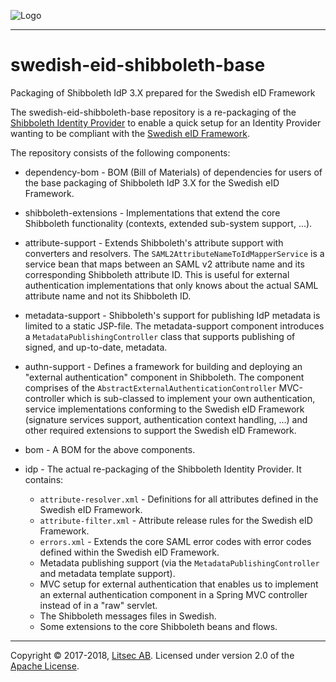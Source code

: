 ![Logo](https://github.com/litsec/eidas-opensaml/blob/master/docs/img/litsec-small.png)

------

# swedish-eid-shibboleth-base

Packaging of Shibboleth IdP 3.X prepared for the Swedish eID Framework

The swedish-eid-shibboleth-base repository is a re-packaging of the [Shibboleth Identity Provider](https://wiki.shibboleth.net/confluence/display/IDP30/Home) to enable a quick setup for an Identity Provider wanting to be compliant with the [Swedish eID Framework](https://github.com/elegnamnden/technical-framework).

The repository consists of the following components:

* dependency-bom - BOM (Bill of Materials) of dependencies for users of the base packaging of Shibboleth IdP 3.X for the Swedish eID Framework.

* shibboleth-extensions - Implementations that extend the core Shibboleth functionality (contexts, extended sub-system support, ...).

* attribute-support - Extends Shibboleth's attribute support with converters and resolvers. The `SAML2AttributeNameToIdMapperService` is a service bean that maps between an SAML v2 attribute name and its corresponding Shibboleth attribute ID. This is useful for external authentication implementations that only knows about the actual SAML attribute name and not its Shibboleth ID.

* metadata-support - Shibboleth's support for publishing IdP metadata is limited to a static JSP-file. The metadata-support component introduces a `MetadataPublishingController` class that supports publishing of signed, and up-to-date, metadata.

* authn-support - Defines a framework for building and deploying an "external authentication" component in Shibboleth. The component comprises of the `AbstractExternalAuthenticationController` MVC-controller which is sub-classed to implement your own authentication, service implementations conforming to the Swedish eID Framework (signature services support, authentication context handling, ...) and other required extensions to support the Swedish eID Framework.

* bom - A BOM for the above components.

* idp - The actual re-packaging of the Shibboleth Identity Provider. It contains:
	- `attribute-resolver.xml` - Definitions for all attributes defined in the Swedish eID Framework.
	- `attribute-filter.xml` - Attribute release rules for the Swedish eID Framework.
	- `errors.xml` - Extends the core SAML error codes with error codes defined within the Swedish eID Framework.
	- Metadata publishing support (via the `MetadataPublishingController` and metadata template support).
	- MVC setup for external authentication that enables us to implement an external authentication component in a Spring MVC controller instead of in a "raw" servlet.
	- The Shibboleth messages files in Swedish.
	- Some extensions to the core Shibboleth beans and flows.

------

Copyright &copy; 2017-2018, [Litsec AB](http://www.litsec.se). Licensed under version 2.0 of the [Apache License](http://www.apache.org/licenses/LICENSE-2.0).

